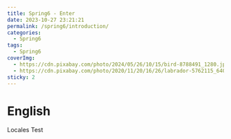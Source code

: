 ```yaml
---
title: Spring6 - Enter
date: 2023-10-27 23:21:21
permalink: /spring6/introduction/
categories:
  - Spring6
tags:
  - Spring6
coverImg:
  - https://cdn.pixabay.com/photo/2024/05/26/10/15/bird-8788491_1280.jpg
  - https://cdn.pixabay.com/photo/2020/11/20/16/26/labrador-5762115_640.jpg
sticky: 2
---
```


# English

Locales Test
